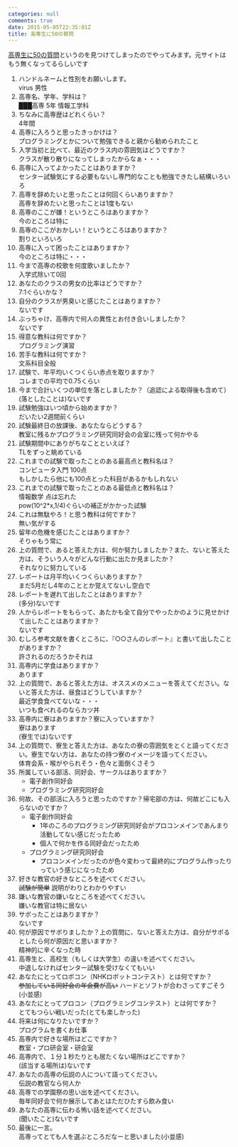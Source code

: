 ```yaml
---
categories: null
comments: true
date: 2015-05-05T22:35:01Z
title: 高専生に50の質問
---
```


[高専生に50の質問](http://moonchronicle.blog.shinobi.jp/%E9%9B%91%E8%A8%98/%E9%AB%98%E5%B0%82%E7%94%9F%E3%81%AB%EF%BC%95%EF%BC%90%E3%81%AE%E8%B3%AA%E5%95%8F)というのを見つけてしまったのでやってみます。元サイトはもう無くなってるらしいです

<!--more-->

1. ハンドルネームと性別をお願いします。  
	virus 男性
2. 高専名、学年、学科は？  
	███高専 5年 情報工学科
3. ちなみに高専歴はどれくらい？  
	4年間
4. 高専に入ろうと思ったきっかけは？  
	プログラミングとかについて勉強できると親から勧められたこと
5. 入学当初と比べて、最近のクラス内の雰囲気はどうですか？  
	クラスが散り散りになってしまったからなぁ・・・
6. 高専に入ってよかったことはありますか？  
	センター試験気にする必要もないし専門的なことも勉強できたし結構いろいろ
7. 高専を辞めたいと思ったことは何回くらいありますか？  
	高専を辞めたいと思ったことは1度もない
8. 高専のここが嫌！というところはありますか？  
	今のところは特に
9. 高専のここがおかしい！というところはありますか？  
	割りといろいろ
10. 高専に入って困ったことはありますか？  
	今のところは特に・・・
11. 今まで高専の校歌を何度歌いましたか？  
	入学式除いて0回
12. あなたのクラスの男女の比率はどうですか？  
	7:1ぐらいかな？ 
13. 自分のクラスが男臭いと感じたことはありますか？  
	ないです
14. ぶっちゃけ、高専内で何人の異性とお付き合いしましたか？  
	ないです
15. 得意な教科は何ですか？  
	プログラミング演習
16. 苦手な教科は何ですか？  
	文系科目全般
17. 試験で、年平均いくつくらい赤点を取りますか？  
	コレまでの平均で0.75くらい
18. 今まで合計いくつの単位を落としましたか？（追認による取得後も含めて）  
	(落としたことは)ないです
19. 試験勉強はいつ頃から始めますか？  
	だいたい2週間前くらい
20. 試験最終日の放課後、あなたならどうする？  
	教室に残るかプログラミング研究同好会の会室に残って何かやる
21. 試験期間中にありがちなことといえば？  
	TLをずっと眺めている
22. これまでの試験で取ったことのある最高点と教科名は？  
	コンピュータ入門 100点  
	もしかしたら他にも100点とった科目があるかもしれない  
23. これまでの試験で取ったことのある最低点と教科名は？  
	情報数学 点は忘れた  
	pow(10^2*x,1/4)ぐらいの補正がかかった試験  
24. これは無駄やろ！と思う教科は何ですか？  
	無い気がする  
25. 留年の危機を感じたことはありますか？  
	そりゃもう常に
26. 上の質問で、あると答えた方は、何か努力しましたか？また、ないと答えた方は、そういう人々がどんな行動に出たか見ましたか？  
	それなりに努力している
27. レポートは月平均いくつくらいありますか？  
	まだ5月だし4年のこととか覚えてないし空白で
28. レポートを遅れて出したことはありますか？  
	(多分)ないです
29. 人からレポートをもらって、あたかも全て自分でやったかのように見せかけて出したことはありますか？  
	ないです
30. むしろ参考文献を書くところに、『○○さんのレポート』と書いて出したことがありますか？  
	許されるのだろうかそれは  
31. 高専内に学食はありますか？  
	あります
32. 上の質問で、あると答えた方は、オススメのメニューを答えてください。ないと答えた方は、昼食はどうしていますか？  
	最近学食食べてないな・・・  
	いつも食べれるのならカツ丼  
33. 高専内に寮はありますか？寮に入っていますか？  
	寮はあります  
	(寮生では)ないです  
34. 上の質問で、寮生と答えた方は、あなたの寮の雰囲気をとくと語ってください。寮生でない方は、あなたの持つ寮のイメージを語ってください。  
	体育会系・喉がやられそう・色々と面倒くさそう
35. 所属している部活、同好会、サークルはありますか？
	+ 電子創作同好会
	+ プログラミング研究同好会
36. 何故、その部活に入ろうと思ったのですか？帰宅部の方は、何故どこにも入らないのですか？
	+ 電子創作同好会
		+ 1年のころのプログラミング研究同好会がプロコンメインであんまり活動してない感じだったため  
		+ 個人で何かを作る同好会だったため
	+ プログラミング研究同好会
		+ プロコンメインだったのが色々変わって最終的にプログラム作ったりっていう感じになったため
37. 好きな教官の好きなところを述べてください。  
	~~試験が簡単~~ 説明がわりとわかりやすい  
38. 嫌いな教官の嫌いなところを述べてください。  
	嫌いな教官は特に居ない
39. サボったことはありますか？  
	ないです 
40. 何が原因でサボりましたか？上の質問に、ないと答えた方は、自分がサボるとしたら何が原因だと思いますか？  
	精神的に辛くなった時
41. 高専生と、高校生（もしくは大学生）の違いを述べてください。  
	中退しなければセンター試験を受けなくてもいい
42. あなたにとってロボコン（NHKロボットコンテスト）とは何ですか？  
	~~参加している同好会の年会費が高い~~ ハードとソフトが合わさってすごそう(小並感)
43. あなたにとってプロコン（プログラミングコンテスト）とは何ですか？  
	とてもつらい戦いだった(とても楽しかった)
44. 将来は何になりたいですか？  
	プログラムを書くお仕事
45. 高専内で好きな場所はどこですか？  
	教室・プロ研会室・研会室
46. 高専内で、１分１秒たりとも居たくない場所はどこですか？  
	(該当する場所は)ないです
47. あなたの高専の伝説の人について語ってください。  
	伝説の教官なら何人か  
48. 高専での学園祭の思い出を述べてください。  
	毎年同好会で何か展示してあとはただひたすら飲み食い
49. あなたの高専に伝わる怖い話を述べてください。  
	(聞いたこと)ないです
50. 最後に一言。  
	高専ってとても人を選ぶところだなーと思いました(小並感)
